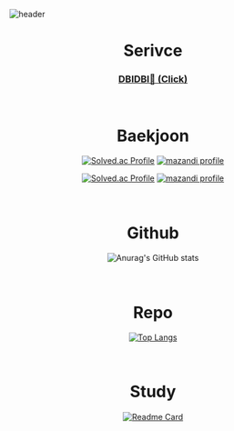 

![header](https://capsule-render.vercel.app/api?type=wave&color=gradient&customColorList=25,0,25,0,20,4&height=300&section=header&text=LEE%20HYEON%20MIN&fontSize=90&animation=fadeIn)





<div align="center">

# Serivce


### [DBIDBI🚌 (Click)](https://web-vue-dihik2mlilwk60z.sel4.cloudtype.app/)


<br>

# Baekjoon

[![Solved.ac Profile](http://mazassumnida.wtf/api/v2/generate_badge?boj=hyunmin266&theme=dark)](https://solved.ac/hyunmin266)
[![mazandi profile](http://mazandi.herokuapp.com/api?handle=hyunmin266&theme=dark)](https://solved.ac/hyunmin266)

[![Solved.ac Profile](http://mazassumnida.wtf/api/v2/generate_badge?boj=hyunmin2667&theme=dark)](https://solved.ac/hyunmin2667)
[![mazandi profile](http://mazandi.herokuapp.com/api?handle=hyunmin2667&theme=dark)](https://solved.ac/hyunmin2667)

<br>

# Github


![Anurag's GitHub stats](https://github-readme-stats.vercel.app/api?username=hyunmin2667&show_icons=true&theme=midnight-purple)

<br>

# Repo

[![Top Langs](https://github-readme-stats.vercel.app/api/top-langs/?username=hyunmin2667&theme=midnight-purple)](https://github.com/hyunmin2667/github-readme-stats)

<br>

# Study

[![Readme Card](https://github-readme-stats.vercel.app/api/pin/?username=hyunmin2667&repo=ssafy10-algorithm-study-to-gold&theme=midnight-purple)](https://github.com/hyunmin2667/ssafy10-algorithm-study-to-gold)

